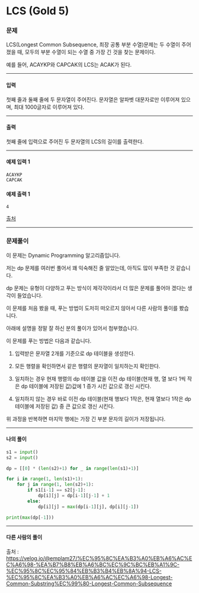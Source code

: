 # LCS (Gold 5)

### 문제

LCS(Longest Common Subsequence, 최장 공통 부분 수열)문제는 두 수열이 주어졌을 때, 모두의 부분 수열이 되는 수열 중 가장 긴 것을 찾는 문제이다.   

예를 들어, ACAYKP와 CAPCAK의 LCS는 ACAK가 된다.

---

#### 입력

첫째 줄과 둘째 줄에 두 문자열이 주어진다. 문자열은 알파벳 대문자로만 이루어져 있으며, 최대 1000글자로 이루어져 있다.

---

#### 출력

첫째 줄에 입력으로 주어진 두 문자열의 LCS의 길이를 출력한다.

---

#### 예제 입력 1
~~~
ACAYKP
CAPCAK
~~~

#### 예제 출력 1
~~~
4
~~~

[출처](https://www.acmicpc.net/problem/9251)

---

### 문제풀이

이 문제는 Dynamic Programming 알고리즘입니다.   

저는 dp 문제를 여러번 풀어서 꽤 익숙해진 줄 알았는데, 아직도 많이 부족한 것 같습니다.   

dp 문제는 유형이 다양하고 푸는 방식이 제각각이라서 더 많은 문제를 풀어야 겠다는 생각이 들었습니다.   

이 문제를 처음 봤을 때, 푸는 방법이 도저히 떠오르지 않아서 다른 사람의 풀이를 봤습니다.   

아래에 설명을 정말 잘 하신 분의 풀이가 있어서 첨부했습니다.   

이 문제를 푸는 방법은 다음과 같습니다.

1. 입력받은 문자열 2개를 기준으로 dp 테이블을 생성한다.

2. 모든 행렬을 확인하면서 같은 행렬의 문자열이 일치하는지 확인한다.

3. 일치하는 경우 현재 행렬의 dp 테이블 값을 이전 dp 테이블(현재 행, 열 보다 1씩 작은 dp 테이블에 저장된 값)값에 1 증가 시킨 값으로 갱신 시킨다.

4. 일치하지 않는 경우 바로 이전 dp 테이블(현재 행보다 1작은, 현재 열보다 1작은 dp 테이블에 저장된 값) 중 큰 값으로 갱신 시킨다.

위 과정을 반복하면 마지막 행에는 가장 긴 부분 문자의 길이가 저장됩니다.

---

#### 나의 풀이

~~~python
s1 = input()
s2 = input()

dp = [[0] * (len(s2)+1) for _ in range(len(s1)+1)]

for i in range(1, len(s1)+1):
    for j in range(1, len(s2)+1):
        if s1[i-1] == s2[j-1]:
            dp[i][j] = dp[i-1][j-1] + 1
        else:
            dp[i][j] = max(dp[i-1][j], dp[i][j-1])

print(max(dp[-1]))
~~~

---

#### 다른 사람의 풀이

출처 : https://velog.io/@emplam27/%EC%95%8C%EA%B3%A0%EB%A6%AC%EC%A6%98-%EA%B7%B8%EB%A6%BC%EC%9C%BC%EB%A1%9C-%EC%95%8C%EC%95%84%EB%B3%B4%EB%8A%94-LCS-%EC%95%8C%EA%B3%A0%EB%A6%AC%EC%A6%98-Longest-Common-Substring%EC%99%80-Longest-Common-Subsequence
